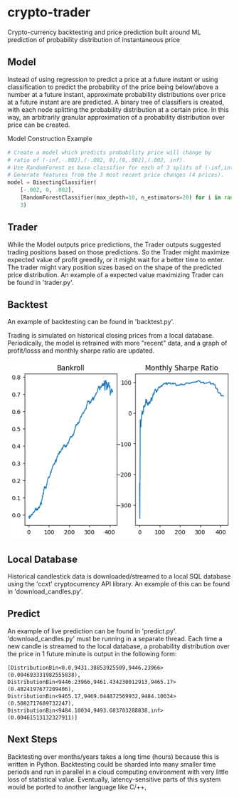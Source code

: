 crypto-trader
========
Crypto-currency backtesting and price prediction built around ML prediction of probability distribution of instantaneous price 

## Model

Instead of using regression to predict a price at a future instant or using classification to predict the probability of the price being below/above a number at a future instant, approximate probability distributions over price at a future instant are are predicted. A binary tree of classifiers is created, with each node splitting the probability distribution at a certain price. In this way, an arbitrarily granular approximation of a probability distribution over price can be created.

Model Construction Example
```python
# Create a model which predicts probability price will change by
# ratio of (-inf,-.002],(-.002, 0],(0,.002],(.002, inf).
# Use RandomForest as base classifier for each of 3 splits of (-inf,inf).
# Generate features from the 3 most recent price changes (4 prices).
model = BisectingClassifier(
    [-.002, 0, .002],
    [RandomForestClassifier(max_depth=10, n_estimators=20) for i in range(3)],
    3)
```

## Trader

While the Model outputs price predictions, the Trader outputs suggested trading positions based on those predictions. So the Trader might maximize expected value of profit greedily, or it might wait for a better time to enter. The trader might vary position sizes based on the shape of the predicted price distribution. An example of a expected value maximizing Trader can be found in 'trader.py'.

## Backtest

An example of backtesting can be found in 'backtest.py'.

Trading is simulated on historical closing prices from a local database. Periodically, the model is retrained with more "recent" data, and a graph of profit/losss and monthly sharpe ratio are updated.

![alt tag](https://raw.githubusercontent.com/chasembowers/crypto-trader/master/3_lag.png)

## Local Database

Historical candlestick data is downloaded/streamed to a local SQL database using the 'ccxt' cryptocurrency API library. An example of this can be found in 'download_candles.py'.

## Predict

An example of live prediction can be found in 'predict.py'. 'download_candles.py' must be running in a separate thread. Each time a new candle is streamed to the local database, a probability distribution over the price in 1 future minute is output
in the following form:

```
[DistributionBin<0.0,9431.38853925509,9446.23966>(0.004693331982555838), DistributionBin<9446.23966,9461.434238012913,9465.17>(0.4824197677209406), DistributionBin<9465.17,9469.044872569932,9484.10034>(0.5082717689732247), DistributionBin<9484.10034,9493.683703288838,inf>(0.00461513132327911)] 
```

## Next Steps

Backtesting over months/years takes a long time (hours) because this is written in Python. Backtesting could be sharded into many smaller time periods and run in parallel in a cloud computing environment with very little loss of statistical value. Eventually, latency-sensitive parts of this system would be ported to another language like C/++,
